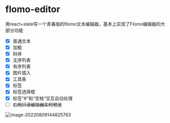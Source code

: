 # flomo-editor
用react+slate写一个青春版的flomo文本编辑器，基本上实现了Flomo编辑器的大部分功能

- [x] 普通文本
- [x] 加粗
- [x] 斜体
- [x] 无序列表
- [x] 有序列表
- [x] 图片插入
- [x] 工具条
- [x] 标签
- [x] 标签选择框
- [x] 标签“#”和“空格”交互自动处理
- [ ] ~~右侧只读编辑器实时预览~~

![image-20220809144825763](https://www.kffhi.com/public/images/20220809/pic.png)
